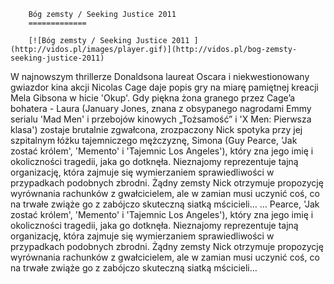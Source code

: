
        Bóg zemsty / Seeking Justice 2011 
        =============
        
        [![Bóg zemsty / Seeking Justice 2011 ](http://vidos.pl/images/player.gif)](http://vidos.pl/bog-zemsty-seeking-justice-2011)
        
        
 W najnowszym thrillerze Donaldsona laureat Oscara i niekwestionowany gwiazdor kina akcji Nicolas Cage daje popis gry na miarę pamiętnej kreacji Mela Gibsona w hicie 'Okup'. Gdy piękna żona granego przez Cage’a bohatera - Laura (January Jones, znana z obsypanego nagrodami Emmy serialu 'Mad Men' i przebojów kinowych „Tożsamość” i 'X Men: Pierwsza klasa') zostaje brutalnie zgwałcona, zrozpaczony Nick spotyka przy jej szpitalnym łóżku tajemniczego mężczyznę, Simona (Guy Pearce, 'Jak zostać królem', 'Memento' i 'Tajemnic Los Angeles'), który zna jego imię i okoliczności tragedii, jaka go dotknęła. Nieznajomy reprezentuje tajną organizację, która zajmuje się wymierzaniem sprawiedliwości w przypadkach podobnych zbrodni. Żądny zemsty Nick otrzymuje propozycję wyrównania rachunków z gwałcicielem, ale w zamian musi uczynić coś, co na trwałe zwiąże go z zabójczo skuteczną siatką mścicieli…   ... Pearce, 'Jak zostać królem', 'Memento' i 'Tajemnic Los Angeles'), który zna jego imię i okoliczności tragedii, jaka go dotknęła. Nieznajomy reprezentuje tajną organizację, która zajmuje się wymierzaniem sprawiedliwości w przypadkach podobnych zbrodni. Żądny zemsty Nick otrzymuje propozycję wyrównania rachunków z gwałcicielem, ale w zamian musi uczynić coś, co na trwałe zwiąże go z zabójczo skuteczną siatką mścicieli…
    